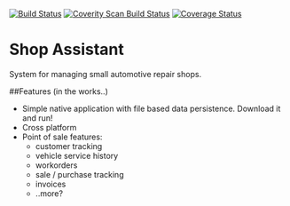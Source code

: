 [![Build Status](https://travis-ci.org/allenmg/shop-assistant.svg?branch=master)](https://travis-ci.org/allenmg/shop-assistant) [![Coverity Scan Build Status](https://scan.coverity.com/projects/7217/badge.svg)](https://scan.coverity.com/projects/7217) [![Coverage Status](https://coveralls.io/repos/allenmg/shop-assistant/badge.svg?branch=master&service=github)](https://coveralls.io/github/allenmg/shop-assistant?branch=master)

# Shop Assistant
System for managing small automotive repair shops.

##Features (in the works..)
* Simple native application with file based data persistence.  Download it and run!
* Cross platform
* Point of sale features:
  * customer tracking
  * vehicle service history
  * workorders
  * sale / purchase tracking
  * invoices
  * ..more?
